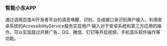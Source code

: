 ### 智能小东APP
  通过调用百度AI开发者平台的语音唤醒、识别、合成接口来识别用户输入，利用安卓系统的AccessibilityService服务实现用户 输入对于安卓系统和第三方应用的操作。可以实现跳过开屏广告、QQ、微信、钉钉等开启视频、手机音乐软件操作等功能。
 
